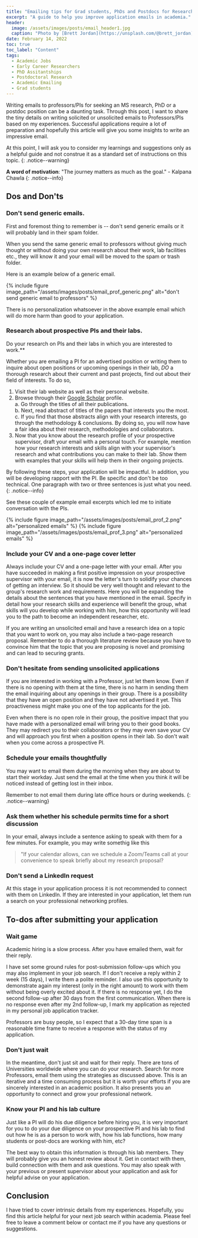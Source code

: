 ```yaml
---
title: "Emailing tips for Grad students, PhDs and Postdocs for Research Positions in Academia"
excerpt: "A guide to help you improve application emails in academia."
header:
  image: /assets/images/posts/email_header1.jpg
  caption: "Photo by [Brett Jordan](https://unsplash.com/@brett_jordan) on [Unsplash](https://unsplash.com/)"
date: February 14, 2022
toc: true
toc_label: "Content"
tags:
  - Academic Jobs
  - Early Career Researchers
  - PhD Assitantships
  - Postdoctoral Research
  - Academic Emailing
  - Grad students
---
```


Writing emails to professors/PIs for seeking an MS research, PhD or a postdoc position can be a daunting task. Through this post, I want to share the tiny details on writing solicited or unsolicited emails to Professors/PIs based on my experiences. Successful applications require a lot of preparation and hopefully this article will give you some insights to write an impressive email.

At this point, I will ask you to consider my learnings and suggestions only as a helpful guide and not construe it as a standard set of instructions on this topic.
{: .notice--warning}

**A word of motivation**: "The journey matters as much as the goal." - Kalpana Chawla
{: .notice--info}

## Dos and Don'ts

### Don't send generic emails.

First and foremost thing to remember is -- don't send generic emails or it will probably land in their spam folder.

When you send the same generic email to professors without giving much thought or without doing your own research about their work, lab facilities etc., they will know it and your email will be moved to the spam or trash folder.

Here is an example below of a generic email.

{% include figure image_path="/assets/images/posts/email_prof_generic.png" alt="don't send generic email to professors" %}

There is no personalization whatsoever in the above example email which will do more harm than good to your application.

### Research about prospective PIs and their labs.

Do your research on PIs and their labs in which you are interested to work.**

Whether you are emailing a PI for an advertised position or writing them to inquire about open positions or upcoming openings in their lab, *DO* a thorough research about their current and past projects, find out about their field of interests. To do so,

1. Visit their lab website as well as their personal website.
2. Browse through their [Google Scholar](https://scholar.google.com/) profile.  
    a. Go through the titles of all their publications.  
    b. Next, read abstract of titles of the papers that interests you the most.  
    c. If you find that those abstracts align with your research interests, go through the methodology & conclusions. By doing so, you will now have a fair idea about their research, methodologies and collaborators.  
3. Now that you know about the research profile of your prospective supervisor, draft your email with a personal touch. For example, mention how your research interests and skills align with your supervisor's research and what contributions you can make to their lab. Show them with examples that your skills will help them in their ongoing projects. 

By following these steps, your application will be impactful. In addition, you will be developing rapport with the PI. 
Be specific and don't be too technical. One paragraph with two or three sentences is just what you need. {: .notice--info}

See these couple of example email excerpts which led me to initiate conversation with the PIs.

{% include figure image_path="/assets/images/posts/email_prof_2.png" alt="personalized emails" %}
{% include figure image_path="/assets/images/posts/email_prof_3.png" alt="personalized emails" %}

### Include your CV and a one-page cover letter

Always include your CV and a one-page letter with your email. After you have succeeded in making a first positive impression on your prospective supervisor with your email, it is now the letter's turn to solidify your chances of getting an interview. So it should be very well thought and relevant to the group's research work and requirements. Here you will be expanding the details about the sentences that you have mentioned in the email. Specify in detail how your research skills and experience will benefit the group, what skills will you develop while working with him, how this opportunity will lead you to the path to become an independent researcher, etc.

If you are writing an unsolicited email and have a research idea on a topic that you want to work on, you may also include a two-page research proposal. Remember to do a thorough literature review because you have to convince him that the topic that you are proposing is novel and promising and can lead to securing grants.

### Don't hesitate from sending unsolicited applications

If you are interested in working with a Professor, just let them know. Even if there is no opening with them at the time, there is no harm in sending them the email inquiring about any openings in their group. There is a possibility that they have an open position and they have not advertised it yet. This proactiveness might make you one of the top applicants for the job.

Even when there is no open role in their group, the positive impact that you have made with a personalized email will bring you to their good books. They may redirect you to their collaborators or they may even save your CV and will approach you first when a position opens in their lab. So don't wait when you come across a prospective PI. 

### Schedule your emails thoughtfully

You may want to email them during the morning when they are about to start their workday. Just send the email at the time when you think it will be noticed instead of getting lost in their inbox.

Remember to not email them during late office hours or during weekends. {: .notice--warning}

### Ask them whether his schedule permits time for a short discussion

In your email, always include a sentence asking to speak with them for a few minutes. For example, you may write somethig  like this

> "If your calendar allows, can we schedule a Zoom/Teams call at your convenience to speak briefly about my research proposal?

### Don't send a LinkedIn request

At this stage in your application process it is not recommended to connect with them on LinkedIn. If they are interested in your application, let them run a search on your professional networking profiles.

## To-dos after submitting your application

### Wait game

Academic hiring is a slow process. After you have emailed them, wait for their reply.

I have set some ground rules for post-submission follow-ups which you may also implement in your job search. If I don't receive a reply within 2 week (15 days), I write them a polite reminder. I also use this opportunity to demonstrate again my interest (only in the right amount) to work with them without being overly excited about it. If there is no response yet, I do the second follow-up after 30 days from the first communication. When there is no response even after my 2nd follow-up, I mark my application as rejected in my personal job application tracker.

Professors are busy people, so I expect that a 30-day time span is a reasonable time frame to receive a response with the status of my application. 

### Don't just wait

In the meantime, don't just sit and wait for their reply. There are tons of Universities worldwide where you can do your research. Search for more Professors, email them using the strategies as discussed above. This is an iterative and a time consuming process but it is worth your efforts if you are sincerely interested in an academic position. It also presents you an opportunity to connect and grow your professional network.

### Know your PI and his lab culture

Just like a PI will do his due diligence before hiring you, it is very important for you to do your due diligence on your prospective PI and his lab to find out how he is as a person to work with, how his lab functions, how many students or post-docs are working with him, etc?

The best way to obtain this information is through his lab members. They will probably give you an honest review about it. Get in contact with them, build connection with them and ask questions. You may also speak with your previous or present supervisor about your application and ask for helpful advise on your application.  

## Conclusion

I have tried to cover intrinsic details from my experiences. Hopefully, you find this article helpful for your next job search within academia. Please feel free to leave a comment below or contact me if you have any questions or suggestions.